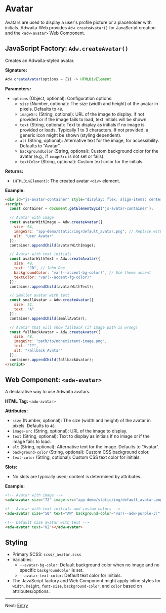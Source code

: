 # Avatar

Avatars are used to display a user's profile picture or a placeholder with initials. Adwaita-Web provides `Adw.createAvatar()` for JavaScript creation and the `<adw-avatar>` Web Component.

## JavaScript Factory: `Adw.createAvatar()`

Creates an Adwaita-styled avatar.

**Signature:**

```javascript
Adw.createAvatar(options = {}) -> HTMLDivElement
```

**Parameters:**

*   `options` (Object, optional): Configuration options:
    *   `size` (Number, optional): The size (width and height) of the avatar in pixels. Defaults to `48`.
    *   `imageSrc` (String, optional): URL of the image to display. If not provided or if the image fails to load, text initials will be shown.
    *   `text` (String, optional): Text to display as initials if no image is provided or loads. Typically 1 to 3 characters. If not provided, a generic icon might be shown (styling dependent).
    *   `alt` (String, optional): Alternative text for the image, for accessibility. Defaults to "Avatar".
    *   `backgroundColor` (String, optional): Custom background color for the avatar (e.g., if `imageSrc` is not set or fails).
    *   `textColor` (String, optional): Custom text color for the initials.

**Returns:**

*   `(HTMLDivElement)`: The created avatar `<div>` element.

**Example:**

```html
<div id="js-avatar-container" style="display: flex; align-items: center; gap: 10px;"></div>
<script>
  const container = document.getElementById('js-avatar-container');

  // Avatar with image
  const avatarWithImage = Adw.createAvatar({
    size: 64,
    imageSrc: "app-demo/static/img/default_avatar.png", // Replace with a valid image path
    alt: "User Avatar"
  });
  container.appendChild(avatarWithImage);

  // Avatar with text initials
  const avatarWithText = Adw.createAvatar({
    size: 48,
    text: "JD", // John Doe
    backgroundColor: "var(--accent-bg-color)", // Use theme accent
    textColor: "var(--accent-fg-color)"
  });
  container.appendChild(avatarWithText);

  // Smaller avatar with text
  const smallAvatar = Adw.createAvatar({
    size: 32,
    text: "A"
  });
  container.appendChild(smallAvatar);

  // Avatar that will show fallback (if image path is wrong)
  const fallbackAvatar = Adw.createAvatar({
    size: 48,
    imageSrc: "path/to/nonexistent-image.png",
    text: "??",
    alt: "Fallback Avatar"
  });
  container.appendChild(fallbackAvatar);
</script>
```

## Web Component: `<adw-avatar>`

A declarative way to use Adwaita avatars.

**HTML Tag:** `<adw-avatar>`

**Attributes:**

*   `size` (Number, optional): The size (width and height) of the avatar in pixels. Defaults to `48`.
*   `image-src` (String, optional): URL of the image to display.
*   `text` (String, optional): Text to display as initials if no image or if the image fails to load.
*   `alt` (String, optional): Alternative text for the image. Defaults to "Avatar".
*   `background-color` (String, optional): Custom CSS background color.
*   `text-color` (String, optional): Custom CSS text color for initials.

**Slots:**

*   No slots are typically used; content is determined by attributes.

**Example:**

```html
<!-- Avatar with image -->
<adw-avatar size="72" image-src="app-demo/static/img/default_avatar.png" alt="Profile Picture"></adw-avatar>

<!-- Avatar with text initials and custom colors -->
<adw-avatar size="50" text="AW" background-color="var(--adw-purple-3)" text-color="#fff"></adw-avatar>

<!-- Default size avatar with text -->
<adw-avatar text="UI"></adw-avatar>
```

## Styling

*   Primary SCSS: `scss/_avatar.scss`
*   Variables:
    *   `--avatar-bg-color`: Default background color when no image and no specific `backgroundColor` is set.
    *   `--avatar-text-color`: Default text color for initials.
*   The JavaScript factory and Web Component might apply inline styles for `width`, `height`, `font-size`, `background-color`, and `color` based on attributes/options.

---
Next: [Entry](./entry.md)
